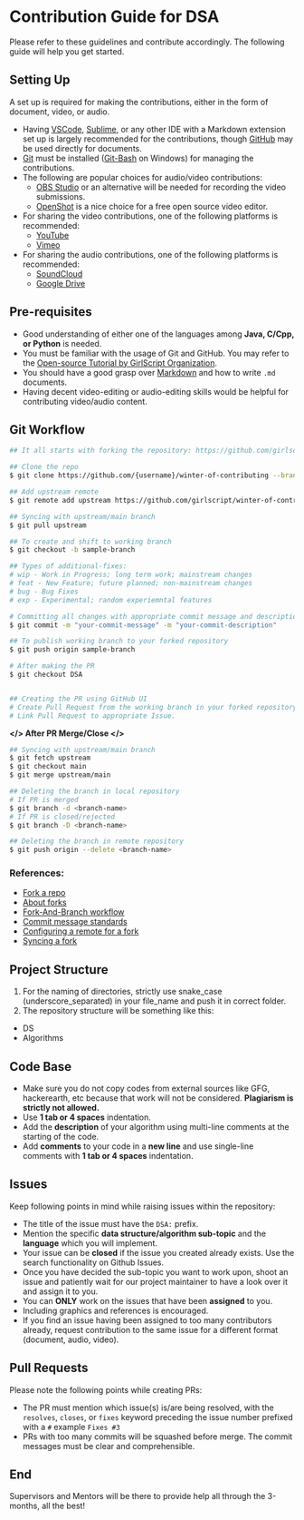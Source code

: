 # Contribution Guide for DSA
Please refer to these guidelines and contribute accordingly. The following guide will help you get started.

## Setting Up

  A set up is required for making the contributions, either in the form of document, video, or audio.
- Having [VSCode](https://code.visualstudio.com/download), [Sublime](https://www.sublimetext.com/), or any other IDE with a Markdown extension
  set up is largely recommended for the contributions, though
  [GitHub](http://github.com/) may be used directly for documents.
- [Git](https://git-scm.com/) must be installed ([Git-Bash](https://git-scm.com/download/win) on Windows) for managing the
  contributions.
- The following are popular choices for audio/video contributions:
  - [OBS Studio](https://obsproject.com/) or an alternative will be needed for recording the
  video submissions.
  - [OpenShot](https://www.openshot.org/) is a nice choice for a free open source video editor.
- For sharing the video contributions, one of the following platforms is recommended:
  - [YouTube](https://www.youtube.com/)
  - [Vimeo](https://vimeo.com/)
- For sharing the audio contributions, one of the following platforms is recommended:
  - [SoundCloud](https://soundcloud.com/)
  - [Google Drive](https://drive.google.com/drive/my-drive)

## Pre-requisites
- Good understanding of either one of the languages among **Java, C/Cpp, or Python** is needed.
- You must be familiar with the usage of Git and GitHub. You may refer to the [Open-source Tutorial by GirlScript Organization](https://www.youtube.com/watch?v=KxUj-0R2yxM).
- You should have a good grasp over [Markdown](https://www.youtube.com/watch?v=2JE66WFpaII) and how to write
  `.md` documents.
- Having decent video-editing or audio-editing skills would be helpful for contributing video/audio content.

## Git Workflow
```bash
## It all starts with forking the repository: https://github.com/girlscript/winter-of-contributing

## Clone the repo
$ git clone https://github.com/{username}/winter-of-contributing --branch DSA

## Add upstream remote
$ git remote add upstream https://github.com/girlscript/winter-of-contributing

## Syncing with upstream/main branch
$ git pull upstream

## To create and shift to working branch
$ git checkout -b sample-branch

## Types of additional-fixes:
# wip - Work in Progress; long term work; mainstream changes
# feat - New Feature; future planned; non-mainstream changes
# bug - Bug Fixes
# exp - Experimental; random experiemntal features

# Committing all changes with appropriate commit message and description
$ git commit -m "your-commit-message" -m "your-commit-description"

## To publish working branch to your forked repository
$ git push origin sample-branch

# After making the PR
$ git checkout DSA


## Creating the PR using GitHub UI
# Create Pull Request from the working branch in your forked repository to the DSA branch in the upstream repository
# Link Pull Request to appropriate Issue.

```


**</> After PR Merge/Close </>**

```bash
## Syncing with upstream/main branch
$ git fetch upstream
$ git checkout main
$ git merge upstream/main

## Deleting the branch in local repository
# If PR is merged
$ git branch -d <branch-name>  
# If PR is closed/rejected
$ git branch -D <branch-name>  

## Deleting the branch in remote repository
$ git push origin --delete <branch-name>

```


### References:

- [Fork a repo](https://docs.github.com/en/free-pro-team@latest/github/getting-started-with-github/fork-a-repo)
- [About forks](https://docs.github.com/en/free-pro-team@latest/github/collaborating-with-issues-and-pull-requests/about-forks)
- [Fork-And-Branch workflow](https://blog.scottlowe.org/2015/01/27/using-fork-branch-git-workflow/)
- [Commit message standards](https://chris.beams.io/posts/git-commit/)
- [Configuring a remote for a fork](https://docs.github.com/en/free-pro-team@latest/github/collaborating-with-issues-and-pull-requests/configuring-a-remote-for-a-fork)
- [Syncing a fork](https://docs.github.com/en/free-pro-team@latest/github/collaborating-with-issues-and-pull-requests/syncing-a-fork)


## Project Structure
1. For the naming of directories, strictly use snake_case (underscore_separated) in your file_name and push it in correct folder.
2. The repository structure will be something like this:
- DS
- Algorithms

## Code Base
- Make sure you do not copy codes from external sources like GFG, hackerearth, etc because that work will not be considered. **Plagiarism is strictly not allowed.** 
- Use **1 tab or 4 spaces** indentation.
- Add the **description** of your algorithm using multi-line comments at the starting of the code.
- Add **comments** to your code in a **new line** and use single-line comments with **1 tab or 4 spaces** indentation.


## Issues
  
Keep following points in mind while raising issues within the repository:
- The title of the issue must have the `DSA:` prefix.
- Mention the specific **data structure/algorithm sub-topic** and the **language** which you will implement.
- Your issue can be **closed** if the issue you created already exists. Use the search functionality on Github Issues.
- Once you have decided the sub-topic you want to work upon, shoot an issue and patiently wait for our project maintainer to have a look over it and assign it to you.
- You can **ONLY** work on the issues that have been **assigned** to you.
- Including graphics and references is encouraged.
- If you find an issue having been assigned to too many contributors already, request contribution to the same issue for a different format (document, audio, video).


## Pull Requests
Please note the following points while creating PRs:
- The PR must mention which issue(s) is/are being resolved, with the `resolves`, `closes`, or `fixes` keyword preceding the issue number prefixed with a `#` example `Fixes #3`
- PRs with too many commits will be squashed before merge. The commit messages must be clear and comprehensible.


## End
Supervisors and Mentors will be there to provide help all through the 3-months, all the best!
